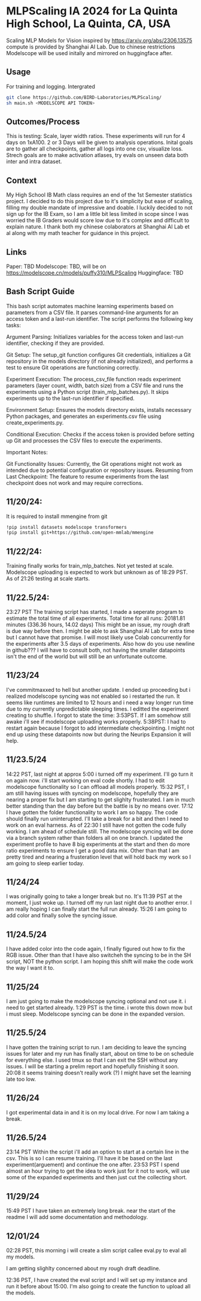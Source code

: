 # MLPScaling IA 2024 for La Quinta High School, La Quinta, CA, USA
Scaling MLP Models for Vision inspired by https://arxiv.org/abs/2306.13575 compute is provided by Shanghai AI Lab. Due to chinese restrictions Modelscope will be used initally and mirrored on huggingface after.

## Usage
For training and logging.
Intergrated
```bash
git clone https://github.com/BIRD-Laboratories/MLPScaling/
sh main.sh <MODELSCOPE API TOKEN>
```

## Outcomes/Process
This is testing: Scale, layer width ratios. These experiments will run for 4 days on 1xA100. 2 or 3 Days will be given to analysis operations.
Inital goals are to gather all checkpoints, gather all logs into one csv, visualize loss.
Strech goals are to make activation atlases, try evals on unseen data both inter and intra dataset.

## Context
My High School IB Math class requires an end of the 1st Semester statistics project. I decided to do this project due to it's simplicity but ease of scaling, filling my double mandate of impressive and doable. I luckily decided to not sign up for the IB Exam, so I am a little bit less limited in scope since I was worried the IB Graders would score low due to it's complex and difficult to explain nature. I thank both my chinese colaborators at Shanghai AI Lab et al along with my math teacher for guidance in this project. 

## Links
Paper: TBD
Modelscope: TBD, will be on https://modelscope.cn/models/puffy310/MLPScaling
Huggingface: TBD

## Bash Script Guide
This bash script automates machine learning experiments based on parameters from a CSV file. It parses command-line arguments for an access token and a last-run identifier. The script performs the following key tasks:

Argument Parsing: Initializes variables for the access token and last-run identifier, checking if they are provided.

Git Setup: The setup_git function configures Git credentials, initializes a Git repository in the models directory (if not already initialized), and performs a test to ensure Git operations are functioning correctly.

Experiment Execution: The process_csv_file function reads experiment parameters (layer count, width, batch size) from a CSV file and runs the experiments using a Python script (train_mlp_batches.py). It skips experiments up to the last-run identifier if specified.

Environment Setup: Ensures the models directory exists, installs necessary Python packages, and generates an experiments.csv file using create_experiments.py.

Conditional Execution: Checks if the access token is provided before setting up Git and processes the CSV files to execute the experiments.

Important Notes:

Git Functionality Issues: Currently, the Git operations might not work as intended due to potential configuration or repository issues.
Resuming from Last Checkpoint: The feature to resume experiments from the last checkpoint does not work and may require corrections.


## 11/20/24:
It is required to install mmengine from git
```bash
!pip install datasets modelscope transformers
!pip install git+https://github.com/open-mmlab/mmengine
```

## 11/22/24:
Training finally works for train_mlp_batches. Not yet tested at scale. Modelscope uploading is expected to work but unknown as of 18:29 PST. As of 21:26 testing at scale starts.

## 11/22.5/24:
23:27 PST
The training script has started, I made a seperate program to estimate the total time of all experiments.
Total time for all runs: 20181.81 minutes (336.36 hours, 14.02 days)
This might be an issue, my rough draft is due way before then. I might be able to ask Shanghai AI Lab for extra time but I cannot have that promise. I will most likely use Colab concurrently for the experiments after 3.5 days of experiments. Also how do you use newline in github??? I will have to consult both, not having the smaller datapoints isn't the end of the world but will still be an unfortunate outcome.

## 11/23/24
I've commitmaxxed to hell but another update. I ended up proceeding but i realized modelscope syncing was not enabled so i restarted the run. It seems like runtimes are limited to 12 hours and i need a way longer run time due to my currently unpredictable sleeping times. I editted the experiment creating to shuffle.
I forgot to state the time: 3:53PST.  If I am somehow still awake i'll see if modelscope uploading works properly.
5:38PST: I had to restart again because I forgot to add intermediate checkpointing. I might not end up using these datapoints now but during the Neurips Expansion it will help.

## 11/23.5/24
14:22 PST, last night at approx 5:00 i turned off my experiment. I'll go turn it on again now. i'll start working on eval code shortly. I had to edit modelscope functionality so I can offload all models properly. 15:32 PST, I am still having issues with syncing on modelscope, hopefully they are nearing a proper fix but I am starting to get slighlty frusterated. I am in much better standing than the day before but the battle is by no means over. 17:12 I have gotten the folder functionality to work I am so happy. The code should finally run uninterupted. I'll take a break for a bit and then I need to work on an eval harness. As of 22:30 I still have not gotten the code fully working. I am ahead of schedule still. The modelscope syncing will be done via a branch system rather than folders all on one branch. I updated the experiment profile to have 8 big experiments at the start and then do more ratio experiments to ensure I get a good data mix. Other than that I am pretty tired and nearing a frusteration level that will hold back my work so I am going to sleep earlier today.

## 11/24/24
I was originally going to take a longer break but no. It's 11:39 PST at the moment, I just woke up. I turned off my run last night due to another error. I am really hoping I can finally start the full run already. 
15:26 I am going to add color and finally solve the syncing issue.

## 11/24.5/24
I have added color into the code again, I finally figured out how to fix the RGB issue. Other than that I have also switcheh the syncing to be in the SH script, NOT the python script. I am hoping this shift will make the code work the way I want it to.

## 11/25/24
I am just going to make the modelscope syncing optional and not use it. i need to get started already. 1:29 PST is the time. i wrote this down mow but i must sleep. Modelscope syncing can be done in the expanded version. 

## 11/25.5/24
I have gotten the training script to run. I am deciding to leave the syncing issues for later and my run has finally start, about on time to be on schedule for everything else. I used tmux so that I can exit the SSH without any issues. I will be starting a prelim report and hopefully finishing it soon. 20:08 it seems training doesn't really work (?) I might have set the learning late too low.

## 11/26/24
I got experimental data in and it is on my local drive. For now I am taking a break.

## 11/26.5/24
23:14 PST Within the script i'll add an option to start at a certain line in the csv. This is so I can resume training. I'll have it be based on the last experiment(arguement) and continue the one after. 23:53 PST I spend almost an hour trying to get the idea to work just for it not to work, will use some of the expanded experiments and then just cut the collecting short.

## 11/29/24
15:49 PST I have taken an extremely long break. near the start of the readme I will add some documentation and methodology. 

## 12/01/24
02:28 PST, this morning i will create a slim script callee eval.py to eval all my models.

I am getting slighlty concerned about my rough draft deadline.

12:36 PST, I have created the eval script and I will set up my instance and run it before about 15:00. I'm also going to create the function to upload all the models.

